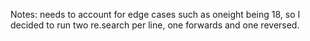 Notes: needs to account for edge cases such as oneight being 18, so I decided to run two re.search per line, one forwards and one reversed.
